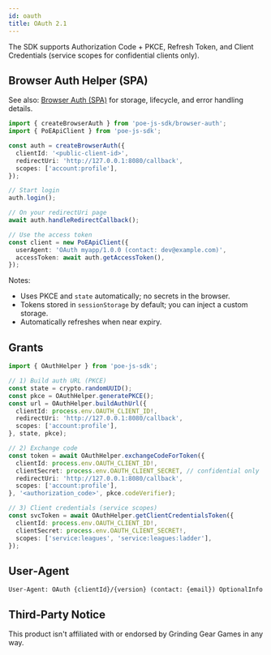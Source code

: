 ```yaml
---
id: oauth
title: OAuth 2.1
---
```


The SDK supports Authorization Code + PKCE, Refresh Token, and Client Credentials (service scopes for confidential clients only).

## Browser Auth Helper (SPA)

See also: [Browser Auth (SPA)](./browser-auth.md) for storage, lifecycle, and error handling details.

```ts
import { createBrowserAuth } from 'poe-js-sdk/browser-auth';
import { PoEApiClient } from 'poe-js-sdk';

const auth = createBrowserAuth({
  clientId: '<public-client-id>',
  redirectUri: 'http://127.0.0.1:8080/callback',
  scopes: ['account:profile'],
});

// Start login
auth.login();

// On your redirectUri page
await auth.handleRedirectCallback();

// Use the access token
const client = new PoEApiClient({
  userAgent: 'OAuth myapp/1.0.0 (contact: dev@example.com)',
  accessToken: await auth.getAccessToken(),
});
```

Notes:
- Uses PKCE and `state` automatically; no secrets in the browser.
- Tokens stored in `sessionStorage` by default; you can inject a custom storage.
- Automatically refreshes when near expiry.

## Grants

```ts
import { OAuthHelper } from 'poe-js-sdk';

// 1) Build auth URL (PKCE)
const state = crypto.randomUUID();
const pkce = OAuthHelper.generatePKCE();
const url = OAuthHelper.buildAuthUrl({
  clientId: process.env.OAUTH_CLIENT_ID!,
  redirectUri: 'http://127.0.0.1:8080/callback',
  scopes: ['account:profile'],
}, state, pkce);

// 2) Exchange code
const token = await OAuthHelper.exchangeCodeForToken({
  clientId: process.env.OAUTH_CLIENT_ID!,
  clientSecret: process.env.OAUTH_CLIENT_SECRET, // confidential only
  redirectUri: 'http://127.0.0.1:8080/callback',
  scopes: ['account:profile'],
}, '<authorization_code>', pkce.codeVerifier);

// 3) Client credentials (service scopes)
const svcToken = await OAuthHelper.getClientCredentialsToken({
  clientId: process.env.OAUTH_CLIENT_ID!,
  clientSecret: process.env.OAUTH_CLIENT_SECRET!,
  scopes: ['service:leagues', 'service:leagues:ladder'],
});
```

## User‑Agent

```
User-Agent: OAuth {clientId}/{version} (contact: {email}) OptionalInfo
```

## Third‑Party Notice

This product isn't affiliated with or endorsed by Grinding Gear Games in any way.
